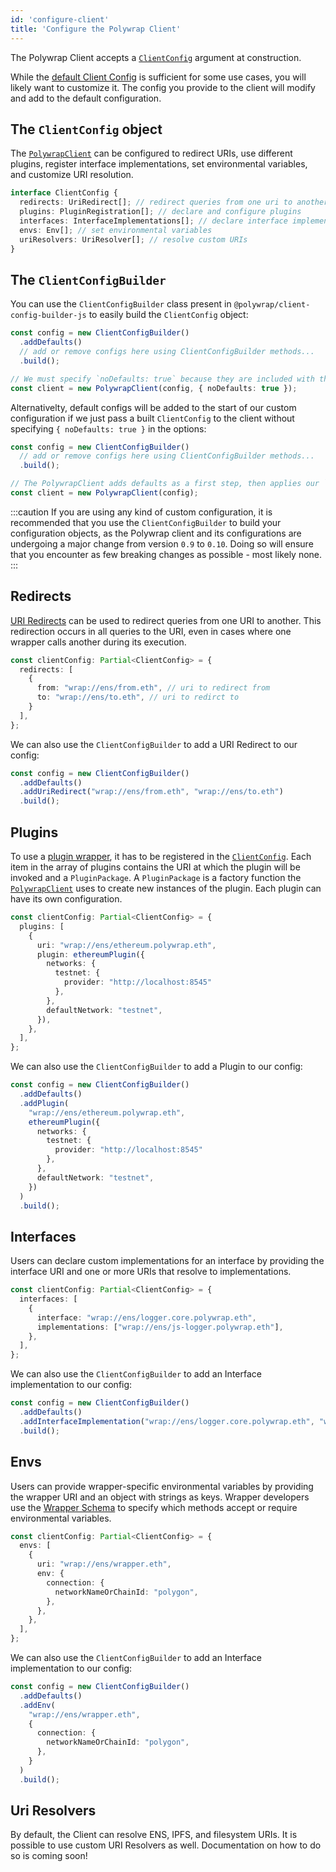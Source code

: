 ```yaml
---
id: 'configure-client'
title: 'Configure the Polywrap Client'
---
```


The Polywrap Client accepts a [`ClientConfig`](../../reference/clients/js/client-config) argument at construction. 

While the [default Client Config](https://github.com/polywrap/monorepo/blob/origin/packages/js/client/src/default-client-config.ts)
is sufficient for some use cases, you will likely want to customize it.
The config you provide to the client will modify and add to the default configuration.

## The `ClientConfig` object

The [`PolywrapClient`](../../reference/clients/js/client-js) can be configured to redirect URIs, use different plugins, 
register interface implementations, set environmental variables, and customize URI resolution.

```typescript
interface ClientConfig {
  redirects: UriRedirect[]; // redirect queries from one uri to another
  plugins: PluginRegistration[]; // declare and configure plugins
  interfaces: InterfaceImplementations[]; // declare interface implementations
  envs: Env[]; // set environmental variables
  uriResolvers: UriResolver[]; // resolve custom URIs
}
```

## The `ClientConfigBuilder`

You can use the `ClientConfigBuilder` class present in `@polywrap/client-config-builder-js` to easily build the `ClientConfig` object:

```typescript
const config = new ClientConfigBuilder()
  .addDefaults()
  // add or remove configs here using ClientConfigBuilder methods...
  .build();

// We must specify `noDefaults: true` because they are included with the `addDefaults()` method of the ClientConfigBuilder.
const client = new PolywrapClient(config, { noDefaults: true });
```

Alternativelty, default configs will be added to the start of our custom configuration if we just pass a built `ClientConfig` to the client without specifying `{ noDefaults: true }` in the options:

```typescript
const config = new ClientConfigBuilder()
  // add or remove configs here using ClientConfigBuilder methods...
  .build();

// The PolywrapClient adds defaults as a first step, then applies our `config` object
const client = new PolywrapClient(config);
```

:::caution
If you are using any kind of custom configuration, it is recommended that you use the `ClientConfigBuilder` to build your configuration objects, as the Polywrap client and its configurations are undergoing a major change from version `0.9` to `0.10`. Doing so will ensure that you encounter as few breaking changes as possible - most likely none.
:::

## Redirects

[URI Redirects](../../concepts/understanding-uri-redirects) can be used to redirect queries from one URI to another. 
This redirection occurs in all queries to the URI, even in cases where one wrapper calls another during its execution.

```typescript
const clientConfig: Partial<ClientConfig> = {
  redirects: [
    {
      from: "wrap://ens/from.eth", // uri to redirect from
      to: "wrap://ens/to.eth", // uri to redirct to
    }
  ],
};
```

We can also use the `ClientConfigBuilder` to add a URI Redirect to our config:

```typescript
const config = new ClientConfigBuilder()
  .addDefaults()
  .addUriRedirect("wrap://ens/from.eth", "wrap://ens/to.eth")
  .build();
```

## Plugins

To use a [plugin wrapper](../../concepts/understanding-plugins), it has to be registered in the [`ClientConfig`](../../reference/clients/js/client-config).
Each item in the array of plugins contains the URI at which the plugin will be invoked and a `PluginPackage`.
A `PluginPackage` is a factory function the [`PolywrapClient`](../../reference/clients/js/client-js) uses to create new
instances of the plugin. 
Each plugin can have its own configuration.

```typescript
const clientConfig: Partial<ClientConfig> = {
  plugins: [
    {
      uri: "wrap://ens/ethereum.polywrap.eth",
      plugin: ethereumPlugin({
        networks: {
          testnet: {
            provider: "http://localhost:8545"
          },
        },
        defaultNetwork: "testnet",
      }),
    },
  ],
};
```

We can also use the `ClientConfigBuilder` to add a Plugin to our config:

```typescript
const config = new ClientConfigBuilder()
  .addDefaults()
  .addPlugin(
    "wrap://ens/ethereum.polywrap.eth", 
    ethereumPlugin({
      networks: {
        testnet: {
          provider: "http://localhost:8545"
        },
      },
      defaultNetwork: "testnet",
    })
  )
  .build();
```

## Interfaces

Users can declare custom implementations for an interface by providing the interface URI and one or more URIs that resolve to implementations.

```typescript
const clientConfig: Partial<ClientConfig> = {
  interfaces: [
    {
      interface: "wrap://ens/logger.core.polywrap.eth",
      implementations: ["wrap://ens/js-logger.polywrap.eth"],
    },
  ],
};
```

We can also use the `ClientConfigBuilder` to add an Interface implementation to our config:

```typescript
const config = new ClientConfigBuilder()
  .addDefaults()
  .addInterfaceImplementation("wrap://ens/logger.core.polywrap.eth", "wrap://ens/js-logger.polywrap.eth")
  .build();
```

## Envs

Users can provide wrapper-specific environmental variables by providing the wrapper URI and an object with strings as keys.
Wrapper developers use the [Wrapper Schema](../wrapper-schema#environmental-variables) to specify which methods accept or require environmental variables.

```typescript
const clientConfig: Partial<ClientConfig> = {
  envs: [
    {
      uri: "wrap://ens/wrapper.eth",
      env: {
        connection: {
          networkNameOrChainId: "polygon",
        },
      },
    },
  ],
};
```

We can also use the `ClientConfigBuilder` to add an Interface implementation to our config:

```typescript
const config = new ClientConfigBuilder()
  .addDefaults()
  .addEnv(
    "wrap://ens/wrapper.eth", 
    {
      connection: {
        networkNameOrChainId: "polygon",
      },
    }
  )
  .build();
```

## Uri Resolvers

By default, the Client can resolve ENS, IPFS, and filesystem URIs.
It is possible to use custom URI Resolvers as well.
Documentation on how to do so is coming soon!